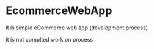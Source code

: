 # EcommerceWebApp
it is simple eCommerce web app (development process)


it is not complted work on process
